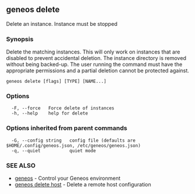 ## geneos delete

Delete an instance. Instance must be stopped

### Synopsis


Delete the matching instances. This will only work on
instances that are disabled to prevent accidental deletion. The
instance directory is removed without being backed-up. The user
running the command must have the appropriate permissions and a
partial deletion cannot be protected against.


```
geneos delete [flags] [TYPE] [NAME...]
```

### Options

```
  -F, --force   Force delete of instances
  -h, --help    help for delete
```

### Options inherited from parent commands

```
  -G, --config string   config file (defaults are $HOME/.config/geneos.json, /etc/geneos/geneos.json)
  -q, --quiet           quiet mode
```

### SEE ALSO

* [geneos](geneos.md)	 - Control your Geneos environment
* [geneos delete host](geneos_delete_host.md)	 - Delete a remote host configuration

